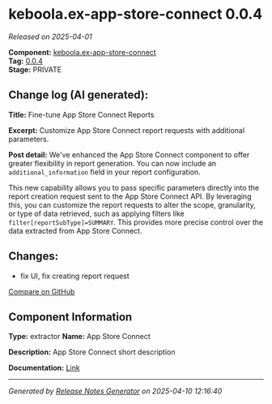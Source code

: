 #  keboola.ex-app-store-connect 0.0.4

_Released on 2025-04-01_

**Component:** [keboola.ex-app-store-connect](https://github.com/keboola/component-app-store-connect)  
**Tag:** [0.0.4](https://github.com/keboola/component-app-store-connect/releases/tag/0.0.4)  
**Stage:** PRIVATE


## Change log (AI generated):
**Title:** Fine-tune App Store Connect Reports

**Excerpt:** Customize App Store Connect report requests with additional parameters.

**Post detail:**
We've enhanced the App Store Connect component to offer greater flexibility in report generation. You can now include an `additional_information` field in your report configuration.

This new capability allows you to pass specific parameters directly into the report creation request sent to the App Store Connect API. By leveraging this, you can customize the report requests to alter the scope, granularity, or type of data retrieved, such as applying filters like `filter[reportSubType]=SUMMARY`. This provides more precise control over the data extracted from App Store Connect.



## Changes:



- fix UI, fix creating report request 



[Compare on GitHub](https://github.com/keboola/component-app-store-connect/compare/0.0.3...0.0.4)



## Component Information
**Type:** extractor
**Name:** App Store Connect

**Description:** App Store Connect short description


**Documentation:** [Link](https://github.com/keboola/component-app-store-connect/blob/master/README.md)



---
_Generated by [Release Notes Generator](https://github.com/keboola/release-notes-generator)
on 2025-04-10 12:16:40_
